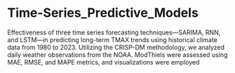 # Time-Series_Predictive_Models
Effectiveness of three time series forecasting techniques—SARIMA, RNN, and LSTM—in predicting long-term TMAX trends using historical climate data from 1980 to 2023. Utilizing the CRISP-DM methodology, we analyzed daily weather observations from the NOAA. ModThiels were assessed using MAE, RMSE, and MAPE metrics, and visualizations were employed

